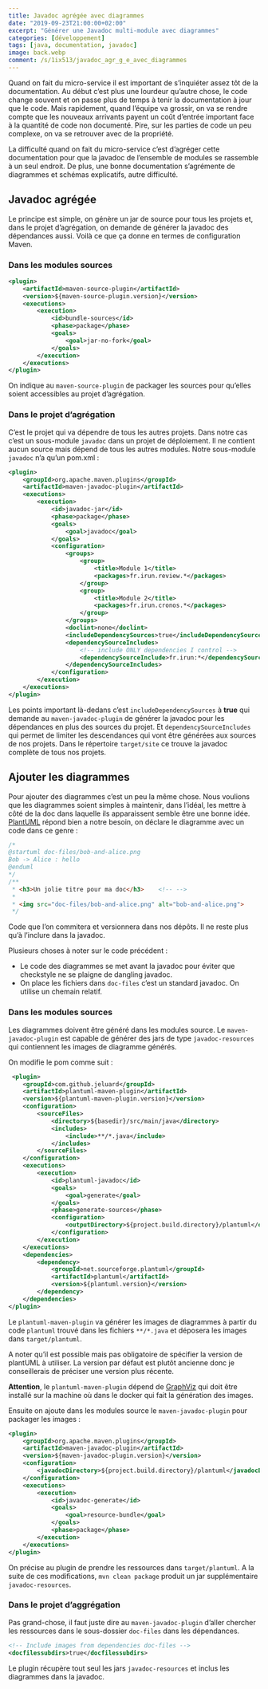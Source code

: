 ```yaml
---
title: Javadoc agrégée avec diagrammes
date: "2019-09-23T21:00:00+02:00"
excerpt: "Générer une Javadoc multi-module avec diagrammes"
categories: [développement]
tags: [java, documentation, javadoc]
image: back.webp
comment: /s/1ix513/javadoc_agr_g_e_avec_diagrammes
---
```


Quand on fait du micro-service il est important de s’inquiéter assez tôt de la documentation. Au début c’est plus une lourdeur qu’autre chose, le code change souvent et on passe plus de temps à tenir la documentation à jour que le code. Mais rapidement, quand l’équipe va grossir, on va se rendre compte que les nouveaux arrivants payent un coût d’entrée important face à la quantité de code non documenté. Pire, sur les parties de code un peu complexe, on va se retrouver avec de la propriété.

La difficulté quand on fait du micro-service c’est d’agréger cette documentation pour que la javadoc de l’ensemble de modules se rassemble à un seul endroit. De plus, une bonne documentation s’agrémente de diagrammes et schémas explicatifs, autre difficulté. 

## Javadoc agrégée

Le principe est simple, on génère un jar de source pour tous les projets et, dans le projet d’agrégation, on demande de générer la javadoc des dépendances aussi. Voilà ce que ça donne en termes de configuration Maven.

### Dans les modules sources

```xml
<plugin>
    <artifactId>maven-source-plugin</artifactId>
    <version>${maven-source-plugin.version}</version>
    <executions>
        <execution>
            <id>bundle-sources</id>
            <phase>package</phase>
            <goals>
                <goal>jar-no-fork</goal>
            </goals>
        </execution>
    </executions>
</plugin>

```

On indique au `maven-source-plugin` de packager les sources pour qu’elles soient accessibles au projet d’agrégation.

### Dans le projet d’agrégation

C’est le projet qui va dépendre de tous les autres projets. Dans notre cas c’est un sous-module `javadoc` dans un projet de déploiement. Il ne contient aucun source mais dépend de tous les autres modules. Notre sous-module `javadoc` n’a qu’un pom.xml :

```xml
<plugin>
    <groupId>org.apache.maven.plugins</groupId>
    <artifactId>maven-javadoc-plugin</artifactId>
    <executions>
        <execution>
            <id>javadoc-jar</id>
            <phase>package</phase>
            <goals>
                <goal>javadoc</goal>
            </goals>
            <configuration>
                <groups>
                    <group>
                        <title>Module 1</title>
                        <packages>fr.irun.review.*</packages>
                    </group>
                    <group>
                        <title>Module 2</title>
                        <packages>fr.irun.cronos.*</packages>
                    </group>
                </groups>
                <doclint>none</doclint>
                <includeDependencySources>true</includeDependencySources>
                <dependencySourceIncludes>
                    <!-- include ONLY dependencies I control -->
                    <dependencySourceInclude>fr.irun:*</dependencySourceInclude>
                </dependencySourceIncludes>
            </configuration>
        </execution>
    </executions>
</plugin>
```

Les points important là-dedans c’est `includeDependencySources` à **true** qui demande au `maven-javadoc-plugin` de générer la javadoc pour les dépendances en plus des sources du projet. Et `dependencySourceIncludes` qui permet de limiter les descendances qui vont être générées aux sources de nos projets. Dans le répertoire `target/site` ce trouve la javadoc complète de tous nos projets.

## Ajouter les diagrammes

Pour ajouter des diagrammes c’est un peu la même chose. Nous voulions que les diagrammes soient simples à maintenir, dans l’idéal, les mettre à côté de la doc dans laquelle ils apparaissent semble être une bonne idée. [PlantUML](http://plantuml.com/fr/) répond bien a notre besoin, on déclare le diagramme avec un code dans ce genre :

```java
/*
@startuml doc-files/bob-and-alice.png
Bob -> Alice : hello
@enduml
*/
/**
 * <h3>Un jolie titre pour ma doc</h3>    <!-- -->
 *
 * <img src="doc-files/bob-and-alice.png" alt="bob-and-alice.png">
 */
```

Code que l’on commitera et versionnera dans nos dépôts. Il ne reste plus qu’à l’inclure dans la javadoc.

Plusieurs choses à noter sur le code précédent :

* Le code des diagrammes se met avant la javadoc pour éviter que checkstyle ne se plaigne de dangling javadoc.
* On place les fichiers dans `doc-files` c’est un standard javadoc. On utilise un chemain relatif.

### Dans les modules sources

Les diagrammes doivent être généré dans les modules source. Le `maven-javadoc-plugin` est capable de générer des jars de type `javadoc-resources` qui contiennent les images de diagramme générés.

On modifie le pom comme suit :

```xml
 <plugin>
    <groupId>com.github.jeluard</groupId>
    <artifactId>plantuml-maven-plugin</artifactId>
    <version>${plantuml-maven-plugin.version}</version>
    <configuration>
        <sourceFiles>
            <directory>${basedir}/src/main/java</directory>
            <includes>
                <include>**/*.java</include>
            </includes>
        </sourceFiles>
    </configuration>
    <executions>
        <execution>
            <id>plantuml-javadoc</id>
            <goals>
                <goal>generate</goal>
            </goals>
            <phase>generate-sources</phase>
            <configuration>
                <outputDirectory>${project.build.directory}/plantuml</outputDirectory>
            </configuration>
        </execution>
    </executions>
    <dependencies>
        <dependency>
            <groupId>net.sourceforge.plantuml</groupId>
            <artifactId>plantuml</artifactId>
            <version>${plantuml.version}</version>
        </dependency>
    </dependencies>
</plugin>
```

Le `plantuml-maven-plugin` va générer les images de diagrammes à partir du code  `plantuml` trouvé dans les fichiers `**/*.java` et déposera les images dans `target/plantuml`. 

A noter qu’il est possible mais pas obligatoire de spécifier la version de plantUML à utiliser. La version par défaut est plutôt ancienne donc je conseillerais de préciser une version plus récente.

**Attention**, le `plantuml-maven-plugin` dépend de [GraphViz](https://www.graphviz.org/) qui doit être installé sur la machine où dans le docker qui fait la génération des images.

Ensuite on ajoute dans les modules source le `maven-javadoc-plugin` pour packager les images :

```xml
<plugin>
    <groupId>org.apache.maven.plugins</groupId>
    <artifactId>maven-javadoc-plugin</artifactId>
    <version>${maven-javadoc-plugin.version}</version>
    <configuration>
        <javadocDirectory>${project.build.directory}/plantuml</javadocDirectory>
    </configuration>
    <executions>
        <execution>
            <id>javadoc-generate</id>
            <goals>
                <goal>resource-bundle</goal>
            </goals>
            <phase>package</phase>
        </execution>
    </executions>
</plugin>
```

On précise au plugin de prendre les ressources dans `target/plantuml`. A la suite de ces modifications, `mvn clean package` produit un jar supplémentaire `javadoc-resources`.

### Dans le projet d’aggrégation

Pas grand-chose, il faut juste dire au `maven-javadoc-plugin` d’aller chercher les ressources dans le sous-dossier `doc-files` dans les dépendances.

```xml
<!-- Include images from dependencies doc-files -->
<docfilessubdirs>true</docfilessubdirs>
```
Le plugin récupère tout seul les jars `javadoc-resources` et inclus les diagrammes dans la javadoc. 

